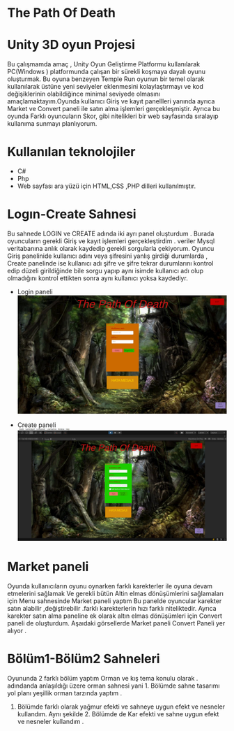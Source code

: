 # The Path Of Death

# Unity 3D oyun Projesi

Bu çalışmamda amaç , Unity Oyun Geliştirme Platformu kullanılarak PC(Windows ) platformunda
çalışan bir sürekli koşmaya dayalı oyunu oluşturmak. Bu oyuna benzeyen Temple Run oyunun bir
temel olarak kullanılarak üstüne yeni seviyeler eklenmesini kolaylaştırmayı ve kod değişiklerinin
olabildiğince minimal seviyede olmasını amaçlamaktayım.Oyunda kullanıcı Giriş ve kayıt panellleri
yanında ayrıca Market ve Convert paneli ile satın alma işlemleri gerçekleşmiştir. Ayrıca bu oyunda
Farklı oyuncuların Skor, gibi nitelikleri bir web sayfasında sıralayıp kullanıma sunmayı planlıyorum.
# Kullanılan teknolojiler
- C#
- Php
- Web sayfası ara yüzü için HTML,CSS ,PHP dilleri kullanılmıştır.
# Logın-Create Sahnesi
Bu sahnede LOGIN ve CREATE adında iki ayrı panel oluşturdum . Burada oyuncuların gerekli
Giriş ve kayıt işlemleri gerçekleştirdim . veriler Mysql veritabanına anlık olarak kaydedip gerekli
sorgularla çekiyorum.
Oyuncu Giriş panelinide kullanıcı adını veya şifresini yanlış girdiği durumlarda , Create panelinde ise
kullanıcı adı şifre ve şifre tekrar durumlarını kontrol edip düzeli girildiğinde bile sorgu yapıp aynı
isimde kullanıcı adı olup olmadığını kontrol ettikten sonra aynı kullanıcı yoksa kaydediyr.
- Login paneli
![login](https://github.com/HasanEren72/The_Path_Of_Death_-Oyun_projesi/blob/main/images/login.png)

 - Create paneli
![create](https://github.com/HasanEren72/The_Path_Of_Death_-Oyun_projesi/blob/main/images/create.png)

# Market paneli
Oyunda kullanıcıların oyunu oynarken farklı karekterler ile oyuna devam etmelerini sağlamak
Ve gerekli bütün Altin elmas dönüşümlerini sağlamaları için Menu sahnesinde Market paneli yaptım
Bu panelde oyuncular karekter satın alabilir ,değiştirebilir .farklı karekterlerin hızı farklı niteliktedir.
Ayrıca karekter satın alma paneline ek olarak altın elmas dönüşümleri için Convert paneli de
oluşturdum.
Aşaıdaki görsellerde Market paneli Convert Paneli yer alıyor .

# Bölüm1-Bölüm2 Sahneleri
Oyununda 2 farklı bölüm yaptım Orman ve kış tema konulu olarak . adındanda anlaşıldığı üzere
orman sahnesi yani 1. Bölümde sahne tasarımı yol planı yeşillik orman tarzında yaptım .
1. Bölümde farklı olarak yağmur efekti ve sahneye uygun efekt ve nesneler kullandım.
Aynı şekilde 2. Bölümde de Kar efekti ve sahne uygun efekt ve nesneler kullandım .

